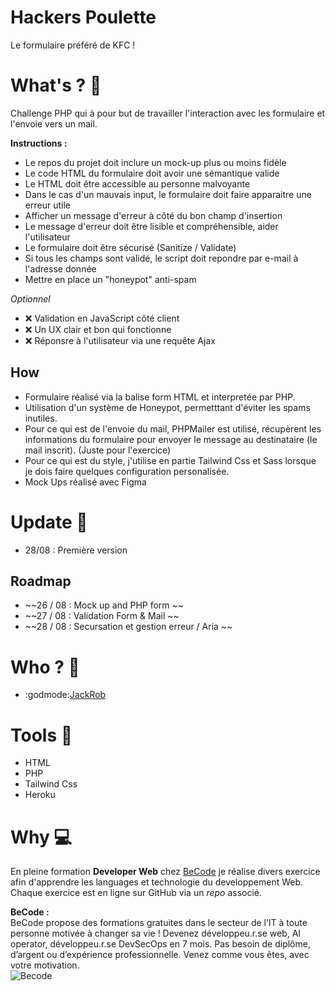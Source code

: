 # Hackers Poulette
Le formulaire préféré de KFC ! 

# **What's ? :mag_right:**
Challenge PHP qui à pour but de travailler l'interaction avec les formulaire et l'envoie vers un mail. 

**Instructions :**  
- Le repos du projet doit inclure un mock-up plus ou moins fidèle
- Le code HTML du formulaire doit avoir une sémantique valide
- Le HTML doit être accessible au personne malvoyante
- Dans le cas d'un mauvais input, le formulaire doit faire apparaitre une erreur utile 
- Afficher un message d'erreur à côté du bon champ d'insertion
- Le message d'erreur doit être lisible et compréhensible, aider l'utilisateur
- Le formulaire doit être sécurisé (Sanitize / Validate)
- Si tous les champs sont validé, le script doit repondre par e-mail à l'adresse donnée
- Mettre en place un "honeypot" anti-spam
  
 *Optionnel*
 - :x: Validation en JavaScript côté client
 - :x: Un UX clair et bon qui fonctionne
 - :x: Réponsre à l'utilisateur via une requête Ajax

## **How**
- Formulaire réalisé via la balise form HTML et interpretée par PHP. 
- Utilisation d'un système de Honeypot, permetttant d'éviter les spams inutiles.
- Pour ce qui est de l'envoie du mail, PHPMailer est utilisé, récupèrent les informations du formulaire pour envoyer
le message au destinataire (le mail inscrit). (Juste pour l'exercice)
- Pour ce qui est du style, j'utilise en partie Tailwind Css et Sass lorsque je dois faire quelques configuration personalisée. 
- Mock Ups réalisé avec Figma

# **Update :scroll:**  
  - 28/08 : Première version 

## **Roadmap**  
 - ~~26 / 08 : Mock up and PHP form ~~
 - ~~27 / 08 : Validation Form & Mail ~~
 - ~~28 / 08 : Secursation et gestion erreur / Aria ~~

# **Who ? :busts_in_silhouette:**
- :godmode:[JackRob](https://github.com/JackRob)

# **Tools :wrench:** 
- HTML
- PHP
- Tailwind Css 
- Heroku

# **Why :computer:**
En pleine formation **Developer Web** chez [BeCode](https://becode.org/) je réalise divers exercice afin d'apprendre les languages et technologie du developpement Web. Chaque exercice est en ligne sur GitHub via un *repo* associé.  
 
**BeCode :**    
BeCode propose des formations gratuites dans le secteur de l’IT à toute personne motivée à changer sa vie ! Devenez développeu.r.se web, AI operator, développeu.r.se DevSecOps en 7 mois. Pas besoin de diplôme, d’argent ou d’expérience professionnelle. Venez comme vous êtes, avec votre motivation.  
![Becode](https://becode.org/app/uploads/2020/03/bc_mailsign_seal.png)
